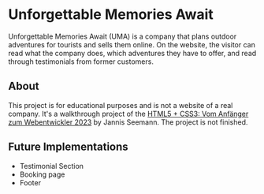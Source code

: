 # Unforgettable Memories Await

Unforgettable Memories Await (UMA) is a company that plans outdoor adventures for tourists and sells them online. On the website, the visitor can read what the company does, which adventures they have to offer, and read through testimonials from former customers.

## About

This project is for educational purposes and is not a website of a real company. It's a walkthrough project of the [HTML5 + CSS3: Vom Anfänger zum Webentwickler 2023](https://www.udemy.com/course/html5-und-css3/) by Jannis Seemann. The project is not finished.

## Future Implementations

- Testimonial Section
- Booking page
- Footer
